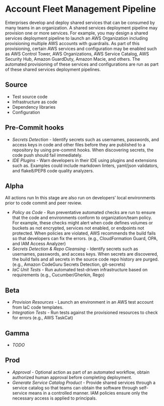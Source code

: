 # Account Fleet Management Pipeline

Enterprises develop and deploy shared services that can be consumed by many teams in an organization. A shared services deployment pipeline may provision one or more services. For example, you may design a shared services deployment pipeline to launch an AWS Organization including provisioning multiple AWS accounts with guardrails. As part of this provisioning, certain AWS services and configuration may be enabled such as AWS Control Tower, AWS Organizations, AWS Service Catalog, AWS Security Hub, Amazon GuardDuty, Amazon Macie, and others. The automated provisioning of these services and configurations are run as part of these shared services deployment pipelines.

## Source

* Test source code
* Infrastructure as code
* Dependency libraries
* Configuration

## Pre-Commit hooks

* *Secrets Detection* - Identify secrets such as usernames, passwords, and access keys in code and other files before they are published to a repository by using pre-commit hooks. When discovering secrets, the code push should fail immediately.
* *IDE Plugins* - Warn developers in their IDE using plugins and extensions such as. Examples could include markdown linters, yaml/json validators, and flake8/PEP8 code quality analyzers.

## Alpha

All actions run In this stage are also run on developers’ local environments prior to code commit and peer review.

* *Policy as Code* - Run preventative automated checks are run to ensure that the code and environments conform to organization/team policy. For example, these checks might alert when code defines volumes or buckets as not encrypted, services not enabled, or endpoints not protected. When policies are violated, AWS recommends the build fails so that developers can fix the errors. (e.g., CloudFormation Guard, OPA, and IAM Access Analyzer)
* *Secrets Detection & Repo Cleansing* - Identify secrets such as usernames, passwords, and access keys. When secrets are discovered, the build fails and all secrets in the source code repo history are purged. (e.g., Amazon CodeGuru Secrets Detection, git-secrets)
* *IaC Unit Tests* - Run automated test-driven infrastructure based on requirements (e.g., Cucumber/Gherkin, Rego)

## Beta

* *Provision Resources* - Launch an environment in an AWS test account from IaC code templates.
* *Integration Tests* - Run tests against the provisioned resources to check for errors (e.g., AWS TaskCat)

## Gamma

* *TODO*

## Prod

* *Approval* - Optional action as part of an automated workflow, obtain authorized human approval before completing deployment.
* *Generate Service Catalog Product* - Provide shared services through a service catalog so that teams can obtain the software through self-service means in a controlled manner. IAM policies ensure only the necessary access is applied to principals.

